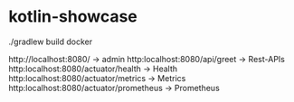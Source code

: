 # kotlin-showcase

./gradlew build docker

http://localhost:8080/ -> admin
http:localhost:8080/api/greet -> Rest-APIs
http:localhost:8080/actuator/health -> Health
http:localhost:8080/actuator/metrics -> Metrics
http:localhost:8080/actuator/prometheus -> Prometheus
